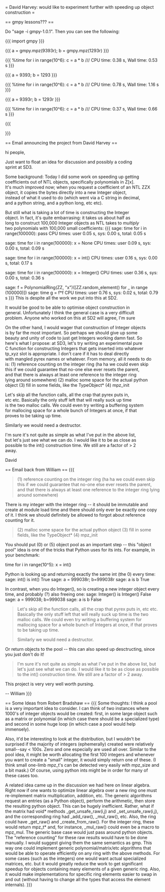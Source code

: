 =  David Harvey: would like to experiment further with speeding up object construction =

== gmpy lessons??? ==

Do "sage -i gmpy-1.0.1".  Then you can see the following:



{{{
import gmpy
}}}

{{{
a = gmpy.mpz(9393r); b = gmpy.mpz(1293r)
}}}

{{{
%time
for i in range(10^6):
    c = a * b
///
CPU time: 0.38 s,  Wall time: 0.53 s
}}}

{{{
a = 9393; b = 1293
}}}

{{{
%time
for i in range(10^6):
    c = a * b
///
CPU time: 0.78 s,  Wall time: 1.16 s
}}}

{{{
a = 9393r; b = 1293r
}}}

{{{
%time
for i in range(10^6):
    c = a * b
///
CPU time: 0.37 s,  Wall time: 0.66 s
}}}

{{{

}}}

== Email announcing the project from David Harvey ==
 
hi people,
 
Just want to float an idea for discussion and possibly a coding  
sprint at SD3.
 
Some background: Today I did some work on speeding up getting  
coefficients out of NTL objects, specifically polynomials in Z[x].  
It's much improved now; when you request a coefficient of an NTL ZZX  
object, it copies the bytes directly into a new Integer object,  
instead of what it used to do (which went via a C string in decimal,  
and a python string, and a python long, etc etc).
 
But still what is taking a lot of time is constructing the Integer  
object. In fact, it's quite embarrasing: it takes us about half as  
long to construct 100,000 Integer objects as NTL takes to *multiply*  
two polynomials with 100,000 small coefficients:
{{{
sage: time for i in range(100000): pass
CPU times: user 0.05 s, sys: 0.00 s, total: 0.05 s
 
sage: time for i in range(100000): x = None
CPU times: user 0.09 s, sys: 0.00 s, total: 0.09 s
 
sage: time for i in range(100000): x = int()
CPU times: user 0.16 s, sys: 0.00 s, total: 0.17 s
 
sage: time for i in range(100000): x = Integer()
CPU times: user 0.36 s, sys: 0.00 s, total: 0.36 s
 
sage: f = PolynomialRing(ZZ, "x")([ZZ.random_element() for _ in range 
(100000)])
sage: time g = f*f
CPU times: user 0.76 s, sys: 0.02 s, total: 0.79 s
}}}
This is despite all the work we put into this at SD2.
 
It would be good to be able to optimise object construction in  
general. Unfortunately I think the general case is a very difficult  
problem. Anyone who worked on this at SD2 will agree, I'm sure 
 
On the other hand, I would wager that construction of Integer objects  
is by far the most important. So perhaps we should give up some  
beauty and unity of code to just get Integers working damn fast. So  
here's what I propose: at SD3, let's try writing an experimental pure  
C function for constructing Integers that gets inserted into whatever  
tp_xyz slot is appropriate. I don't care if it has to deal directly  
with mangled pyrex names or whatever. From memory, all it needs to do  
is:
(1) reference counting on the integer ring (ha ha we could even skip  
this if we could guarantee that no-one else ever resets the parent,  
and that there is always at least one reference to the integer ring  
lying around somewhere)
(2) malloc some space for the actual python object
(3) fill in some fields, like the TypeObject*
(4) mpz_init
 
Let's skip all the function calls, all the crap that pyrex puts in,  
etc etc. Basically the only stuff left that will really suck up time  
is the two malloc calls. We could even try writing a buffering system  
for mallocing space for a whole bunch of Integers at once, if that  
proves to be taking up time.
 
Similarly we would need a destructor.
 
I'm sure it's not quite as simple as what I've put in the above list,  
but let's just see what we can do. I would like it to be as close as  
possible to the int() construction time. We still are a factor of > 2  
away.
 
David


== Email back from William ==
{{{
> (1) reference counting on the integer ring (ha ha we could even skip
> this if we could guarantee that no-one else ever resets the parent,
> and that there is always at least one reference to the integer ring
> lying around somewhere)

There is my integer with the integer ring -- it should be immutable and
create at module load time and there should only ever be exactly one
copy of it.  I think we should definitely be allowed to forgot about
reference counting for it. 

> (2) malloc some space for the actual python object
> (3) fill in some fields, like the TypeObject*
> (4) mpz_init

You should put 
  (0) or (5) object pool
as an important step -- this "object pool" idea is one of the tricks
that Python uses for its ints.  For example, in your benchmark:

  time for i in range(10^5): x = int()

Python is looking up and returning exactly the same int (the 0) every time:
  sage: int() is int()
  True
  sage: a = 999038r; b=999038r
  sage: a is b
  True

In contrast, when you do Integer(), so is creating a new integer object
every time, and probably (?) also freeing one:
  sage: Integer() is Integer()
  False
  sage: a = 999038; b=999038
  sage: a is b
  False


> Let's skip all the function calls, all the crap that pyrex puts in,
> etc etc. Basically the only stuff left that will really suck up time
> is the two malloc calls. We could even try writing a buffering system
> for mallocing space for a whole bunch of Integers at once, if that
> proves to be taking up time.
>
> Similarly we would need a destructor.

Or return objects to the pool -- this can also speed up desctructing,
since you just don't do it!

> I'm sure it's not quite as simple as what I've put in the above list,
> but let's just see what we can do. I would like it to be as close as
> possible to the int() construction time. We still are a factor of > 2
> away.

This project is very very well worth pursing. 

  -- William
}}}

== Some Ideas from Robert Bradshaw ==
{{{
Some thoughts: I think a pool is a very important idea to consider. I
can think of two instances where 1000's of integer objects would be
created: first, in some large object such as a matrix or polynomial
(in which case there should be a specialized type) and second in some
huge loop (in which case a pool would help immensely).

Also, it'd be interesting to look at the distribution, but I wouldn't
be surprised if the majority of integers (ephemerally) created were
relatively small--say < 100s. Zero and one especially are used all
over. Similar to the pool idea, it might be worth allocating the
first 100 integers and whenever you want to create a "small" integer,
it would simply return one of these. (I think small one-limb mpz_t's
can be detected very easily with mpz_size and a bit mask.) Of course,
using python ints might be in order for many of these cases too.

A related idea came up in the discussion we had here on linear
algebra. Right now if one wants to optimize linear algebra over a new
ring one must re-implement matrix multiplication, addition, etc. The
generic algorithms request an entries (as a Python object), perform
the arithmetic, then store the resulting python object. This can be
hugely inefficient. Rather, what if the matrix had void* methods
_get_unsafe_raw(i,j) and _set_unsafe_raw(i,j), and the corresponding
ring had _add_raw(), _mul_raw(), etc. Also, the ring could have
_get_raw() and _create_from_raw(). For the integer ring, these would
return mpz_t* and, for instance, _mul_raw() could even be a macro to
mpz_mul. The generic base case would just pass around python objects.
The "reference counting" for these raw results would have to be done
manually. I would suggest giving them the same semantics as gmp. This
way one could implement generic polynomial/matrix/etc algorithms that
would be able to operate efficiently on any ring with the above
methods. For some cases (such as the integers) one would want actual
specialized matrices, etc. but it would greatly reduce the work to
get significant speedup for objects containing many elements of a
given generic ring. Also, it would make implementations for specific
ring elements easier to swap in and out (without having to change all
the types that access the element internals).
}}}
